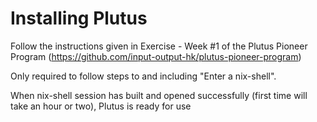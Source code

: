 # Installing Plutus
Follow the instructions given in Exercise - Week #1 of the Plutus Pioneer Program (https://github.com/input-output-hk/plutus-pioneer-program)

Only required to follow steps to and including "Enter a nix-shell".

When nix-shell session has built and opened successfully (first time will take an hour or two), Plutus is ready for use 
